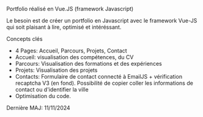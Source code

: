 Portfolio réalisé en Vue.JS (framework Javascript)

Le besoin est de créer un portfolio en Javascript avec le framework Vue-JS qui soit plaisant à lire, optimisé et intéréssant.

Concepts clés
- 4 Pages: Accueil, Parcours, Projets, Contact
- Accueil: visualisation des compétences, du CV
- Parcours: Visualisation des formations et des expériences
- Projets: Visualisation des projets
- Contacts: Formulaire de contact connecté à EmailJS + vérification recaptcha V3 (en fond). Possibilité de copier coller les informations de contact ou d'identifier la ville
- Optimisation du code.

Dernière MAJ: 11/11/2024
